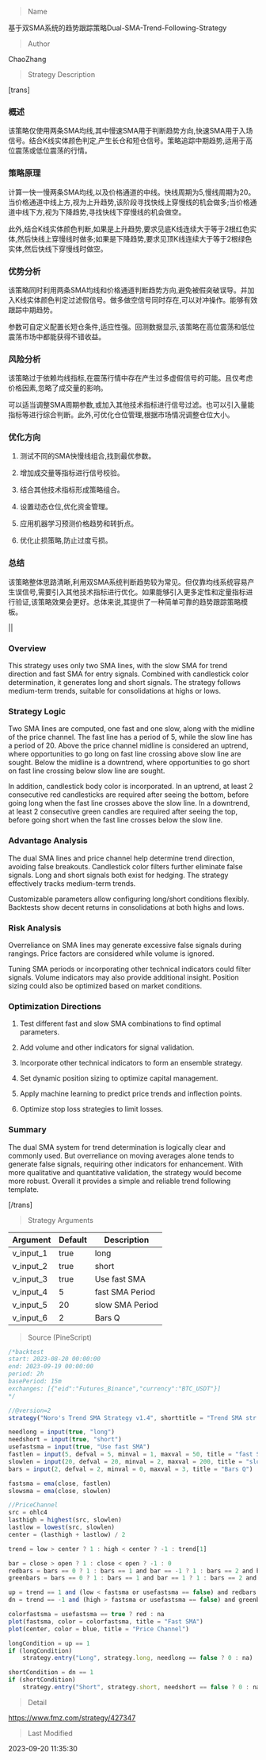 
> Name

基于双SMA系统的趋势跟踪策略Dual-SMA-Trend-Following-Strategy

> Author

ChaoZhang

> Strategy Description

[trans]

### 概述

该策略仅使用两条SMA均线,其中慢速SMA用于判断趋势方向,快速SMA用于入场信号。结合K线实体颜色判定,产生长仓和短仓信号。策略追踪中期趋势,适用于高位震荡或低位震荡的行情。

### 策略原理

计算一快一慢两条SMA均线,以及价格通道的中线。快线周期为5,慢线周期为20。当价格通道中线上方,视为上升趋势,该阶段寻找快线上穿慢线的机会做多;当价格通道中线下方,视为下降趋势,寻找快线下穿慢线的机会做空。

此外,结合K线实体颜色判断,如果是上升趋势,要求见底K线连续大于等于2根红色实体,然后快线上穿慢线时做多;如果是下降趋势,要求见顶K线连续大于等于2根绿色实体,然后快线下穿慢线时做空。

### 优势分析

该策略同时利用两条SMA均线和价格通道判断趋势方向,避免被假突破误导。并加入K线实体颜色判定过滤假信号。做多做空信号同时存在,可以对冲操作。能够有效跟踪中期趋势。

参数可自定义配置长短仓条件,适应性强。回测数据显示,该策略在高位震荡和低位震荡市场中都能获得不错收益。

### 风险分析

该策略过于依赖均线指标,在震荡行情中存在产生过多虚假信号的可能。且仅考虑价格因素,忽略了成交量的影响。

可以适当调整SMA周期参数,或加入其他技术指标进行信号过滤。也可以引入量能指标等进行综合判断。此外,可优化仓位管理,根据市场情况调整仓位大小。

### 优化方向

1. 测试不同的SMA快慢线组合,找到最优参数。

2. 增加成交量等指标进行信号校验。

3. 结合其他技术指标形成策略组合。

4. 设置动态仓位,优化资金管理。

5. 应用机器学习预测价格趋势和转折点。

6. 优化止损策略,防止过度亏损。

### 总结

该策略整体思路清晰,利用双SMA系统判断趋势较为常见。但仅靠均线系统容易产生误信号,需要引入其他技术指标进行优化。如果能够引入更多定性和定量指标进行验证,该策略效果会更好。总体来说,其提供了一种简单可靠的趋势跟踪策略模板。

||


### Overview 

This strategy uses only two SMA lines, with the slow SMA for trend direction and fast SMA for entry signals. Combined with candlestick color determination, it generates long and short signals. The strategy follows medium-term trends, suitable for consolidations at highs or lows.

### Strategy Logic

Two SMA lines are computed, one fast and one slow, along with the midline of the price channel. The fast line has a period of 5, while the slow line has a period of 20. Above the price channel midline is considered an uptrend, where opportunities to go long on fast line crossing above slow line are sought. Below the midline is a downtrend, where opportunities to go short on fast line crossing below slow line are sought.

In addition, candlestick body color is incorporated. In an uptrend, at least 2 consecutive red candlesticks are required after seeing the bottom, before going long when the fast line crosses above the slow line. In a downtrend, at least 2 consecutive green candles are required after seeing the top, before going short when the fast line crosses below the slow line.

### Advantage Analysis

The dual SMA lines and price channel help determine trend direction, avoiding false breakouts. Candlestick color filters further eliminate false signals. Long and short signals both exist for hedging. The strategy effectively tracks medium-term trends.

Customizable parameters allow configuring long/short conditions flexibly. Backtests show decent returns in consolidations at both highs and lows.

### Risk Analysis

Overreliance on SMA lines may generate excessive false signals during rangings. Price factors are considered while volume is ignored.

Tuning SMA periods or incorporating other technical indicators could filter signals. Volume indicators may also provide additional insight. Position sizing could also be optimized based on market conditions.

### Optimization Directions

1. Test different fast and slow SMA combinations to find optimal parameters.

2. Add volume and other indicators for signal validation.

3. Incorporate other technical indicators to form an ensemble strategy. 

4. Set dynamic position sizing to optimize capital management.

5. Apply machine learning to predict price trends and inflection points.

6. Optimize stop loss strategies to limit losses.

### Summary

The dual SMA system for trend determination is logically clear and commonly used. But overreliance on moving averages alone tends to generate false signals, requiring other indicators for enhancement. With more qualitative and quantitative validation, the strategy would become more robust. Overall it provides a simple and reliable trend following template.

[/trans]

> Strategy Arguments



|Argument|Default|Description|
|----|----|----|
|v_input_1|true|long|
|v_input_2|true|short|
|v_input_3|true|Use fast SMA|
|v_input_4|5|fast SMA Period|
|v_input_5|20|slow SMA Period|
|v_input_6|2|Bars Q|


> Source (PineScript)

``` javascript
/*backtest
start: 2023-08-20 00:00:00
end: 2023-09-19 00:00:00
period: 2h
basePeriod: 15m
exchanges: [{"eid":"Futures_Binance","currency":"BTC_USDT"}]
*/

//@version=2
strategy("Noro's Trend SMA Strategy v1.4", shorttitle = "Trend SMA str 1.4", overlay=true, default_qty_type = strategy.percent_of_equity, default_qty_value=100.0, pyramiding=0)

needlong = input(true, "long")
needshort = input(true, "short")
usefastsma = input(true, "Use fast SMA")
fastlen = input(5, defval = 5, minval = 1, maxval = 50, title = "fast SMA Period")
slowlen = input(20, defval = 20, minval = 2, maxval = 200, title = "slow SMA Period")
bars = input(2, defval = 2, minval = 0, maxval = 3, title = "Bars Q")

fastsma = ema(close, fastlen)
slowsma = ema(close, slowlen)

//PriceChannel
src = ohlc4
lasthigh = highest(src, slowlen)
lastlow = lowest(src, slowlen)
center = (lasthigh + lastlow) / 2

trend = low > center ? 1 : high < center ? -1 : trend[1]

bar = close > open ? 1 : close < open ? -1 : 0
redbars = bars == 0 ? 1 : bars == 1 and bar == -1 ? 1 : bars == 2 and bar == -1 and bar[1] == -1 ? 1 : bars == 3 and bar == -1 and bar[1] == -1 and bar[2] == -1 ? 1 : 0
greenbars = bars == 0 ? 1 : bars == 1 and bar == 1 ? 1 : bars == 2 and bar == 1 and bar[1] == 1 ? 1 : bars == 3 and bar == 1 and bar[1] == 1 and bar[2] == 1 ? 1 : 0

up = trend == 1 and (low < fastsma or usefastsma == false) and redbars == 1 ? 1 : 0
dn = trend == -1 and (high > fastsma or usefastsma == false) and greenbars == 1 ? 1 : 0

colorfastsma = usefastsma == true ? red : na
plot(fastsma, color = colorfastsma, title = "Fast SMA")
plot(center, color = blue, title = "Price Channel")

longCondition = up == 1
if (longCondition)
    strategy.entry("Long", strategy.long, needlong == false ? 0 : na)

shortCondition = dn == 1
if (shortCondition)
    strategy.entry("Short", strategy.short, needshort == false ? 0 : na)
```

> Detail

https://www.fmz.com/strategy/427347

> Last Modified

2023-09-20 11:35:30
